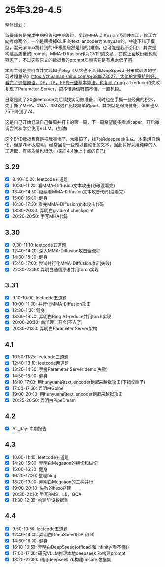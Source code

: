 # 25年3.29-4.5

整体规划：

首要任务是完成中期报告和中期答辩，复现MMA-Diffusion代码并修正，修正方向考虑两个，一个是替换掉CLIP 的text_encoder为hunyuan的，中途下错了模型，混元github跳转到的HF模型居然是错的(难崩，也可能是我不会用)，其次是构建高质量的Prompt，MMA-Diffusion作为CVPR的文章，在这上面敷衍我也就容忍了，不过这些原文的数据集的prompt质量实在是有点太低了吧。

本周主线是弄明白并实践知乎blog《从啥也不会到DeepSpeed-分布式训练的学习过程总结》https://zhuanlan.zhihu.com/p/688873027。大佬的文章特别好，看完了通信原语，DP，TP，PP的一些基本算法，也复现了ring all-reduce和失败复现了Parameter-Server，搞不懂通信呀搞不懂，一直死锁。

日常是刷了30道leetcode为后续找实习做准备，同时也在手撕一些经典的积木，先手撕了MHA，GQA，RMS这种比较简单的part。其次就是保持健身，体重也从75下降到了74。

这是自己开始记录自己每周并打卡的第一周，下一周希望能多看点paper，开启微调尝试和学会使用VLLM。(加油)

这个BYD数据集真是把我害惨了，太难搞了，找7b的deepseek生成，本来想自动化，但是7b不太聪明，经常回复一些难以自动化的文本，因此只好采用纯粹的人工选取，有些质量也很低。(来自4.4晚上十点的自己)

## 3.29

- [x] 8.40-10.20: leetcode五道题
- [x] 10:30-11:20: 看MMA-Diffusion文本攻击代码(没看完)
- [x] 13:40-14:50: 继续看MMA-Diffusion文本攻击代码(没看完)
- [x] 15:00-16:00: 健身
- [x] 16:30-17:30: 看完MMA-Diffusion文本攻击代码
- [x] 18:30-20:00: 弄明白gradient checkpoint
- [x] 20:20-20:50: 手写MHA代码

## 3.30

- [x] 9.30-11:10: leetcode五道题
- [x] 12:40-14:20: 深入MMA-Diffusion攻击全流程
- [x] 14:30-15:30: 健身
- [x] 15:40-17:00: 尝试并行化MMA-Diffusion攻击(失败)
- [x] 22:30-23:30: 弄明白通信原语并用torch实现

## 3.31

- [x] 9.10-10:00: leetcode五道题
- [x] 10:00-11:00: 并行化MMA-Diffusion攻击
- [x] 12:30-1:30: 健身
- [x] 18:00-19:20: 弄明白Ring All-reduce并用torch实现
- [x] 20:00-20:30: 南洋理工开会(不去了)
- [x] 20:30-21:00: 弄明白Parameter Server架构

## 4.1

- [x] 10.50-11:25: leetcode三道题
- [x] 12:40-13:10: leetcode两道题
- [x] 13:20-14:30: 手搓Parameter Server demo(失败)
- [x] 14:50-16:00: 健身
- [x] 16:10-17:00: 用hunyuan的text_encoder跑起来越狱攻击(下错权重了)
- [x] 17:00-17:30: 弄明白Gpipe
- [x] 19:00-20:00: 用hunyuan的text_encoder跑起来越狱攻击
- [x] 20:25-20:50: 弄明白PipeDream

## 4.2

- [x] All_day: 中期报告

## 4.3

- [x] 10.00-11:40: leetcode五道题
- [x] 14:20-15:00: 弄明白Megatron的横切和纵切
- [x] 15:00-16:20: 健身
- [x] 16:20-17:30: 整理blog
- [x] 18:20-19:00: 弄明白Megatron的三种并行
- [x] 19:00-20:30: 失败的hexo搭建
- [x] 20:30-21:20: 手写RMS，LN，GQA
- [x] 11:30-12:30: 构建毕设数据集

## 4.4

- [x] 9.50-10:50: leetcode五道题
- [x] 12:40-14:30: 弄明白DeepSpeed(DP 和 R)
- [x] 14:30-16:00: 健身
- [x] 16:10-16:50: 弄明白DeepSpeed(offload 和 infinity(看不懂))
- [x] 17:00-17:20: 研究VLLM推理本地deepseek 7b构建prompt
- [x] 18:20-22:00: 利用deepseek 7b构建unsafe 数据集